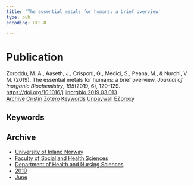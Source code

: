 ```yaml
---
title: 'The essential metals for humans: a brief overview'
type: pub
encoding: UTF-8

---
```

<h1>Publication</h1>
<article id="csl-bib-container-BW4A4FH7" class="csl-bib-container">
  <div class="csl-bib-body"> <div class="csl-entry">Zoroddu, M. A., Aaseth, J., Crisponi, G., Medici, S., Peana, M., &#38; Nurchi, V. M. (2019). The essential metals for humans: a brief overview. <i>Journal of Inorganic Biochemistry</i>, <i>195</i>(2019, 6), 120–129. <a href="https://doi.org/10.1016/j.jinorgbio.2019.03.013">https://doi.org/10.1016/j.jinorgbio.2019.03.013</a></div> </div>
  <div class="csl-bib-buttons">
    <a href="#taxonomy-article-BW4A4FH7" alt="archive" class="csl-bib-button">Archive</a>
    <a href="https://app.cristin.no/results/show.jsf?id=1703170" alt="Cristin" class="csl-bib-button">Cristin</a>
    <a href="http://zotero.org/groups/5881554/items/BW4A4FH7" alt="Zotero" class="csl-bib-button">Zotero</a>
    <a href="#keywords-article-BW4A4FH7" alt="keywords" class="csl-bib-button">Keywords</a>
    <a href="https://doi.org/10.1016/j.jinorgbio.2019.03.013" alt="Unpaywall" class="csl-bib-button">Unpaywall</a>
    <a href="https://doi.org/10.1016/j.jinorgbio.2019.03.013" alt="EZproxy" class="csl-bib-button">EZproxy</a>
  </div>
  <div id="csl-bib-meta-container-BW4A4FH7"></div>
</article>
<div id="csl-bib-meta-BW4A4FH7" class="csl-bib-meta">
  <article id="keywords-article-BW4A4FH7" class="keywords-article">
    <h1>Keywords</h1>
    
  </article>
  <article id="taxonomy-article-BW4A4FH7" class="taxonomy-article">
    <h1>Archive</h1>
    <ul>
      <li><a href="{{< params subfolder >}}en/archive/?key=3DCRN523">University of Inland Norway</a></li>
      <li><a href="{{< params subfolder >}}en/archive/?key=IDKFS3MX">Faculty of Social and Health Sciences</a></li>
      <li><a href="{{< params subfolder >}}en/archive/?key=GTV4ECMZ">Department of Health and Nursing Sciences</a></li>
      <li><a href="{{< params subfolder >}}en/archive/?key=E7THIEEM">2019</a></li>
      <li><a href="{{< params subfolder >}}en/archive/?key=R3IIEVI9">June</a></li>
    </ul>
  </article>
</div>
